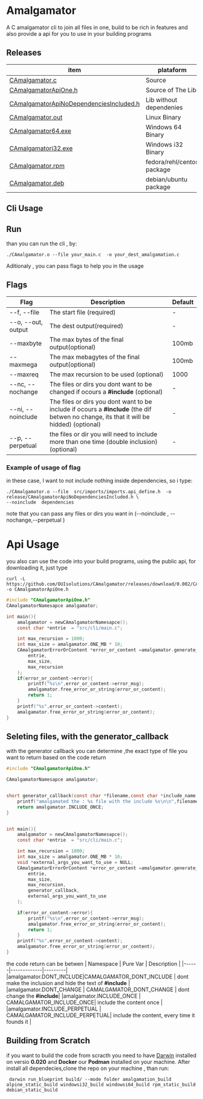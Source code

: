 # Amalgamator
A C amalgamator cli to join all files in one, build to be rich in features
and also provide a api for you to use in your building programs


## Releases
| item          | plataform |
|-------        |-----------|
| [CAmalgamator.c](https://github.com/OUIsolutions/CAmalgamator/releases/download/0.0.4/CAmalgamator.c)| Source  |
| [CAmalgamatorApiOne.h](https://github.com/OUIsolutions/CAmalgamator/releases/download/0.0.4/CAmalgamatorApiOne.h)| Source of The Lib  |
| [CAmalgamatorApiNoDependenciesIncluded.h](https://github.com/OUIsolutions/CAmalgamator/releases/download/0.0.4/CAmalgamatorApiNoDependenciesIncluded.h)| Lib without dependenies  |
| [CAmalgamator.out](https://github.com/OUIsolutions/CAmalgamator/releases/download/0.0.4/CAmalgamator.out)| Linux Binary |
| [CAmalgamator64.exe](https://github.com/OUIsolutions/CAmalgamator/releases/download/0.0.4/CAmalgamator64.exe)| Windows 64 Binary |
| [CAmalgamatori32.exe](https://github.com/OUIsolutions/CAmalgamator/releases/download/0.0.4/CAmalgamatori32.exe)| Windows i32 Binary |
| [CAmalgamator.rpm](https://github.com/OUIsolutions/CAmalgamator/releases/download/0.0.4/CAmalgamator.rpm)| fedora/rehl/centos package |
| [CAmalgamator.deb](https://github.com/OUIsolutions/CAmalgamator/releases/download/0.0.4/CAmalgamator.deb)| debian/ubuntu package |


## Cli Usage

## Run
than you can run the cli , by:
```shel
./CAmalgamator.o --file your_main.c  -o your_dest_amalgamation.c
```
Aditionaly , you can pass flags to help you in the usage
## Flags
| Flag | Description | Default |
|------|-------------|---------|
| --f, --file | The start file (required) | - |
| --o, --out, output | The dest output(required) | - |
|  --maxbyte | The max bytes of the final output(optional) | 100mb |
| --maxmega | The max mebagytes of the final output(optional) | 100mb |
| --maxreq | The max recursion to be used (optional) | 1000 |
|--nc, --nochange | The files or dirs you dont want to be changed if ocours a **#include** (optional) | - |
|--ni, --noinclude | The files or dirs you dont want to be include if ocours a **#include** (the dif betwen no change,  its that it will be hidded) (optional) | - |
|--p, --perpetual | the files or dir  you will need to include more than one time (double inclusion)  (optional) | - |

### Example of usage of flag
in these case, I want to not include nothing inside dependencies, so i type:
```shel
./CAmalgamator.o --file  src/imports/imports.api_define.h  -o release/CAmalgamatorApiNoDependenciesIncluded.h \
--noinclude  dependencies
```
note that you can pass any  files or dirs  you want in (--noinclude , --nochange,--perpetual )

# Api Usage
you also can use the code into your build programs, using the public api,
for downloading it, just type
```shel
curl -L https://github.com/OUIsolutions/CAmalgamator/releases/download/0.002/CAmalgamatorApiOne.h  -o CAmalgamatorApiOne.h

```

```c
#include "CAmalgamatorApiOne.h"
CAmalgamatorNamesapce amalgamator;

int main(){
    amalgamator = newCAmalgamatorNamesapce();
    const char *entrie  = "src/cli/main.c";

    int max_recursion = 1000;
    int max_size = amalgamator.ONE_MB * 10;
    CAmalgamatorErrorOrContent *error_or_content =amalgamator.generate_amalgamation_simple(
        entrie,
        max_size,
        max_recursion
    );
    if(error_or_content->error){
        printf("%s\n",error_or_content->error_msg);
        amalgamator.free_error_or_string(error_or_content);
        return 1;
    }
    printf("%s",error_or_content->content);
    amalgamator.free_error_or_string(error_or_content);
}

```
## Seleting files, with the generator_callback
with the generator callback you can determine ,the exact type of file  you want to return
based on the code return

```c
#include "CAmalgamatorApiOne.h"

CAmalgamatorNamesapce amalgamator;


short generator_callback(const char *filename,const char *include_name,void *args){
    printf("amalgamated the : %s file with the include %s\n\n",filename,include_name);
    return amalgamator.INCLUDE_ONCE;
}


int main(){
    amalgamator = newCAmalgamatorNamesapce();
    const char *entrie  = "src/cli/main.c";

    int max_recursion = 1000;
    int max_size = amalgamator.ONE_MB * 10;
    void *external_args_you_want_to_use = NULL;
    CAmalgamatorErrorOrContent *error_or_content =amalgamator.generate_amalgamation(
        entrie,
        max_size,
        max_recursion,
        generator_callback,
        external_args_you_want_to_use
    );

    if(error_or_content->error){
        printf("%s\n",error_or_content->error_msg);
        amalgamator.free_error_or_string(error_or_content);
        return 1;
    }
    printf("%s",error_or_content->content);
    amalgamator.free_error_or_string(error_or_content);
}

```

the code return can be betwen
| Namespace | Pure Var | Description |
|------|-------------|---------|
|amalgamator.DONT_INCLUDE|CAMALGAMATOR_DONT_INCLUDE | dont make the inclusion and hide the text of **#include** |
|amalgamator.DONT_CHANGE | CAMALGAMATOR_DONT_CHANGE | dont change the **#include**|
|amalgamator.INCLUDE_ONCE | CAMALGAMATOR_INCLUDE_ONCE| include the content once |
|amalgamator.INCLUDE_PERPETUAL | CAMALGAMATOR_INCLUDE_PERPETUAL| include the content, every time it founds it  |


## Building from Scratch
if you want to build the code from scracth  you need to have [Darwin](https://github.com/OUIsolutions/Darwin) 
installed on versio **0.020** and **Docker** our **Podman** installed on your machine.
After install all dependecies,clone the repo on your machine , than run:
```shel
 darwin run_blueprint build/ --mode folder amalgamation_build alpine_static_build windowsi32_build windowsi64_build rpm_static_build debian_static_build
```